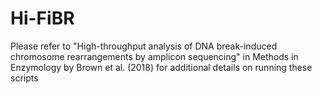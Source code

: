 # Hi-FiBR
Please refer to "High-throughput analysis of DNA break-induced chromosome rearrangements by amplicon sequencing" in Methods in Enzymology by Brown et al. (2018) for additional details on running these scripts
